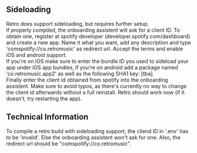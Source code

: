 ## Sideloading
Retro does support sideloading, but requires further setup. \
If properly compiled, the onboarding assistent will ask for a client ID. To obtain one, register at spotify developer (developer.spotify.com/dashboard) and create a new app. Name it what you want, add any description and type 'comspotify://co.retromusic' as redirect url.
Accept the terms and enable iOS and android support. \
If you're on iOS make sure to enter the bundle ID you used to sideload your app under iOS app bundles, if you're on android add a package named 'co.retromusic.app2' as well as the following SHA1 key: [tba].\
Finally enter the client id obtained from spotify into the onboarding assistent. Make sure to avoid typos, as there's currently no way to change the client id afterwards without a full reinstall. Retro should work now (if it doesn't, try restarting the app).

## Technical Information
To compile a retro build with sideloading support, the cliend ID in '.env' has to be 'invalid'. Else the onboarding assistent won't ask for one. Also, the redirect url should be "comspotify://co.retromusic".
